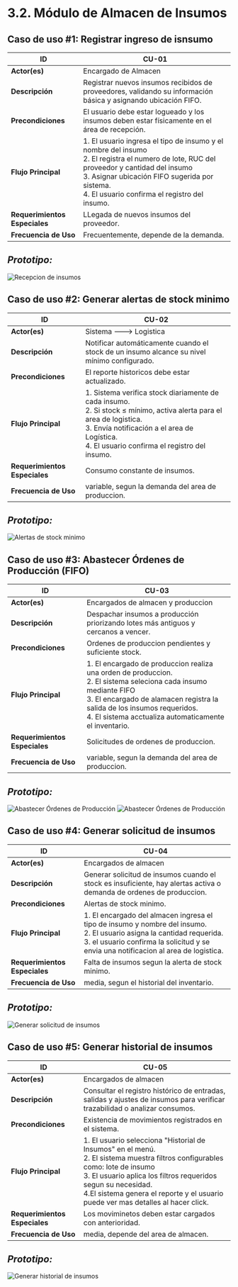 # 3.2. Módulo de Almacen de Insumos 

## **Caso de uso #1: Registrar ingreso de isnsumo**

| **ID**               | CU-01                                                                   |
|----------------------|-------------------------------------------------------------------------|
| **Actor(es)**        | Encargado de Almacen                                            |
| **Descripción**      | Registrar nuevos insumos recibidos de proveedores, validando su información básica y asignando ubicación FIFO.           |
| **Precondiciones**   | El usuario debe estar logueado y los insumos deben estar físicamente en el área de recepción.           |
| **Flujo Principal**  | 1. El usuario ingresa el tipo de insumo y el nombre del insumo  <br> 2. El registra el numero de lote, RUC del proveedor y cantidad del insumo  <br> 3. Asignar ubicación FIFO sugerida por sistema. <br> 4. El usuario confirma el registro del insumo. |
| **Requerimientos Especiales** | LLegada de nuevos insumos del proveedor.    |
| **Frecuencia de Uso**| Frecuentemente, depende de la demanda.    

## *Prototipo:*
![Recepcion de insumos](Prototipos/recepcion-insumos.png)

## **Caso de uso #2: Generar alertas de stock minimo**

| **ID**               | CU-02                                                                   |
|----------------------|-------------------------------------------------------------------------|
| **Actor(es)**        | Sistema ---> Logistica                                            |
| **Descripción**      | Notificar automáticamente cuando el stock de un insumo alcance su nivel mínimo configurado.           |
| **Precondiciones**   | El reporte historicos debe estar actualizado.           |
| **Flujo Principal**  | 1. Sistema verifica stock diariamente de cada insumo.  <br> 2. Si stock ≤ mínimo, activa alerta para el area de logistica. <br> 3.  Envía notificación a el area de Logística. <br> 4. El usuario confirma el registro del insumo. |
| **Requerimientos Especiales** | Consumo constante de insumos.    |
| **Frecuencia de Uso**| variable, segun la demanda del area de produccion.    

## *Prototipo:*
![Alertas de stock minimo](Prototipos/alertas-stock.png)

## **Caso de uso #3:  Abastecer Órdenes de Producción (FIFO)**

| **ID**               | CU-03                                                                   |
|----------------------|-------------------------------------------------------------------------|
| **Actor(es)**        | Encargados de almacen y produccion                                            |
| **Descripción**      | Despachar insumos a producción priorizando lotes más antiguos y cercanos a vencer.          |
| **Precondiciones**   | Ordenes de produccion pendientes y suficiente stock.           |
| **Flujo Principal**  | 1. El encargado de produccion realiza una orden de produccion.  <br> 2. El sistema seleciona cada insumo mediante FIFO <br> 3.  El encargado de alamacen registra la salida de los insumos requeridos. <br> 4. El sistema acctualiza automaticamente el inventario. |
| **Requerimientos Especiales** | Solicitudes de ordenes de produccion.    |
| **Frecuencia de Uso**| variable, segun la demanda del area de produccion.    

## *Prototipo:*
![Abastecer Órdenes de Producción](Prototipos/ordenes-produccion-1.png)
![Abastecer Órdenes de Producción](Prototipos/ordenes-produccion-2.png)

## **Caso de uso #4:  Generar solicitud de insumos**

| **ID**               | CU-04                                                                   |
|----------------------|-------------------------------------------------------------------------|
| **Actor(es)**        | Encargados de almacen                                           |
| **Descripción**      | Generar solicitud de insumos cuando el stock es insuficiente, hay alertas activa o demanda de ordenes de produccion.         |
| **Precondiciones**   | Alertas de stock minimo. |
| **Flujo Principal**  | 1. El encargado del almacen ingresa el tipo de insumo y nombre del insumo.  <br> 2. El usuario asigna la cantidad requerida. <br> 3.  el usuario confirma la solicitud y se envia una notificacion al area de logistica. |
| **Requerimientos Especiales** | Falta de insumos segun la alerta de stock minimo.    |
| **Frecuencia de Uso**| media, segun el historial del inventario.    

## *Prototipo:*
![Generar solicitud de insumos](Prototipos/solicitud.insumos.png)

## **Caso de uso #5:  Generar historial de insumos**

| **ID**               | CU-05                                                                 |
|----------------------|-------------------------------------------------------------------------|
| **Actor(es)**        | Encargados de almacen                                           |
| **Descripción**      | Consultar el registro histórico de entradas, salidas y ajustes de insumos para verificar trazabilidad o analizar consumos.        |
| **Precondiciones**   | Existencia de movimientos registrados en el sistema. |
| **Flujo Principal**  | 1. El usuario selecciona "Historial de Insumos" en el menú.  <br> 2. El sistema muestra filtros configurables como: lote de insumo <br> 3.  El usuario aplica los filtros requeridos segun su necesidad. <br> 4.El sistema genera el reporte y el usuario puede ver mas detalles al hacer click.|
| **Requerimientos Especiales** | Los moviminetos deben estar cargados con anterioridad.    |
| **Frecuencia de Uso**| media, depende del area de almacen.    

## *Prototipo:*
![Generar historial de insumos](Prototipos/historial-insumos.png)